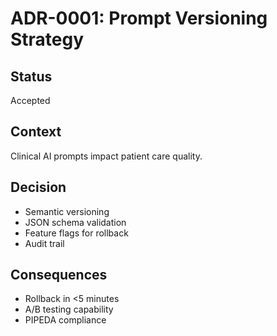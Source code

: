# ADR-0001: Prompt Versioning Strategy

## Status
Accepted

## Context
Clinical AI prompts impact patient care quality.

## Decision
- Semantic versioning
- JSON schema validation
- Feature flags for rollback
- Audit trail

## Consequences
- Rollback in <5 minutes
- A/B testing capability
- PIPEDA compliance

